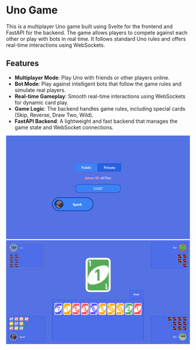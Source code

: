 # Uno Game

This is a multiplayer Uno game built using Svelte for the frontend and FastAPI for the backend. The game allows players to compete against each other or play with bots in real time. It follows standard Uno rules and offers real-time interactions using WebSockets.

## Features

- **Multiplayer Mode**: Play Uno with friends or other players online.
- **Bot Mode**: Play against intelligent bots that follow the game rules and simulate real players.
- **Real-time Gameplay**: Smooth real-time interactions using WebSockets for dynamic card play.
- **Game Logic**: The backend handles game rules, including special cards (Skip, Reverse, Draw Two, Wild).
- **FastAPI Backend**: A lightweight and fast backend that manages the game state and WebSocket connections.

![Room Screenshot](./assets/room.png)
![Game Screenshot](./assets/game.png)